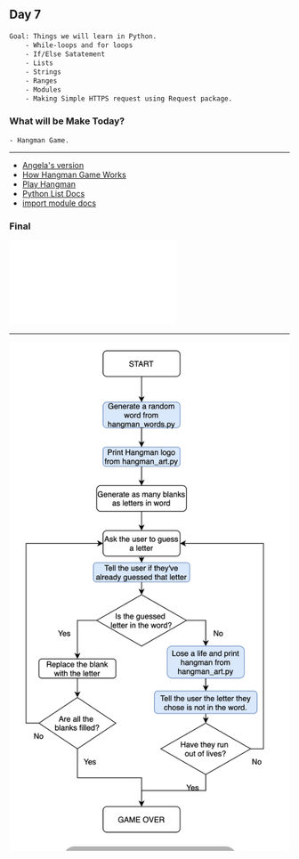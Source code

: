 ## Day 7

    Goal: Things we will learn in Python.
        - While-loops and for loops
        - If/Else Satatement
        - Lists
        - Strings
        - Ranges
        - Modules
        - Making Simple HTTPS request using Request package.

### What will be Make Today?
    - Hangman Game.

----------------------------------------------------------------------------------------
- [Angela's version](https://replit.com/@appbrewery/Day-7-Hangman-Final)
- [How Hangman Game Works](https://en.wikipedia.org/wiki/Hangman_(game))
- [Play Hangman](https://hangmanwordgame.com/?fca=1&success=0#/)
- [Python List Docs](https://developers.google.com/edu/python/lists#for-and-in)
- [import module docs](https://www.askpython.com/python/python-import-statement)

### Final
![Final_Project](Hard_Hangman.py)

----------------------------------------------------------------------------------------

![Hangman Flowchart](Hangman-Flowchart.png)